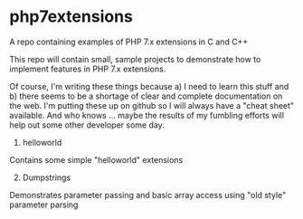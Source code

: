# php7extensions
A repo containing examples of PHP 7.x extensions in C and C++

This repo will contain small, sample projects to demonstrate how to implement features in PHP 7.x extensions.

Of course, I'm writing these things because a) I need to learn this stuff and b) there seems to be a shortage of clear and complete documentation on the web. I'm putting these up on github so I will always have a "cheat sheet" available. And who knows ... maybe the results of my fumbling efforts will help out some other developer some day. 

1. helloworld 

Contains some simple "helloworld" extensions

2. Dumpstrings

Demonstrates parameter passing and basic array access using "old style" parameter parsing

